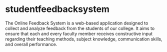 # studentfeedbacksystem
The Online Feedback System is a web-based application designed to collect and analyze feedback from the students of our college. It aims to ensure that each and every faculty member receives constructive input regarding their teaching methods, subject knowledge, communication skills, and overall performance. 
